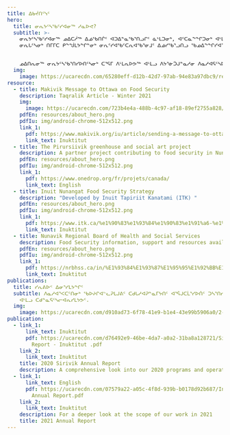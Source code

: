 ```yaml
---
title: ᐃᑲᔫᑎᑦᓭᑦ
hero:
  title: ᓂᕆᔭᑦᓴᖃᑦᓯᐊᓂᖅ ᓱᓇᐅᕙ?
  subtitle: >-
    ᓂᕆᔭᑦᓴᖃᑦᓯᐊᓂᖅ ᓄᐃᑕᓲᖅ ᐃᓅᖃᑎᒌᑦ ᐊᑐᐃᓐᓇᖃᕐᑎᓗᒋᑦ ᓈᒻᒪᑐᓂᒃ, ᐊᑦᑕᓇᖕᖏᑐᓂᒃ ᐊᒻᒪᓗ ᐃᓗᒡᒍᓯᒧᐊᖓᔪᓂᒃ
    ᓂᕆᒐᑦᓴᓂᒃ ᑎᒥᒥᑕ ᑭᖕᖒᒪᔭᖏᓐᓂᒃ ᓂᕆᑦᓯᐊᖃᑦᑕᕆᐊᖃᕐᓂᒧᑦ ᐃᓅᓯᖃᕐᓗᑎᓗ ᖃᓄᐃᖕᖏᓯᐊᕐᓇᑐᒦᓪᓗᑎᒃ.


    ᓄᐃᑎᕆᓂᖅ ᓂᕆᔭᑦᓴᖃᕐᑎᓯᐅᑎᑦᓴᓂᒃ ᑕᕐᕋᒥ ᐱᒻᒪᕆᐅᕗᖅ ᐊᒻᒪᓗ ᐱᔭᕐᓃᑑᒍᓐᓇᓱᓂ ᐱᓇᓱᐊᕋᑦᓴᐅᓱᓂ. ᑲᑎᕐᓱᐃᓯᒪᔪᒍᑦ ᐊᒥᓱᐃᓂᒃ ᓇᓗᓀᕐᑐᐃᒍᑎᓂᒃ ᑖᑦᓱᒧᖓᐅᓕᖓᔪᓂᒃ ᐃᓕᑦᓯᒋᐊᓪᓚᕈᑎᑦᓴᓂᒃ.
  img:
    image: https://ucarecdn.com/65280eff-d12b-42d7-97ab-94e83a97dbc9/resources_hero_1.jpg
resource:
  - title: Makivik Message to Ottawa on Food Security
    description: Taqralik Article - Winter 2021
    img:
      image: https://ucarecdn.com/723b4e4a-488b-4c97-af18-89ef2755a828/-/resize/400x300/about_staff_placeholder.jpg
    pdfEn: resources/about_hero.png
    pdfIu: img/android-chrome-512x512.png
    link_1:
      pdf: https://www.makivik.org/iu/article/sending-a-message-to-ottawa-about-food-security-in-nunavik/
      link_text: Inuktitut
  - title: The Pirursiivik greenhouse and social art project
    description: A partner project contributing to food security in Nunavik
    pdfEn: resources/about_hero.png
    pdfIu: img/android-chrome-512x512.png
    link_1:
      pdf: https://www.onedrop.org/fr/projets/canada/
      link_text: English
  - title: Inuit Nunangat Food Security Strategy
    description: "Developed by Inuit Tapiriit Kanatami (ITK) "
    pdfEn: resources/about_hero.png
    pdfIu: img/android-chrome-512x512.png
    link_1:
      pdf: https://www.itk.ca/%e1%90%83%e1%93%84%e1%90%83%e1%91%a6-%e1%93%84%e1%93%87%e1%96%93%e1%96%95%e1%93%82-%e1%93%82%e1%95%bf%e1%96%83%e1%91%a6%e1%91%8e%e1%90%8a%e1%95%90%e1%93%82%e1%95%90%e1%92%a7%e1%91%a6-%e1%96%83/?lang=ius
      link_text: Inuktitut
  - title: Nunavik Regional Board of Health and Social Services
    description: Food Security information, support and resources available for Nunavimmiut
    pdfEn: resources/about_hero.png
    pdfIu: img/android-chrome-512x512.png
    link_1:
      pdf: https://nrbhss.ca/in/%E1%93%84%E1%93%87%E1%95%95%E1%92%BB%E1%92%A5-%E1%90%83%E1%93%97%E1%93%AF%E1%93%95%E1%95%86%E1%94%A9%E1%91%A6-%E1%91%B2%E1%91%8E%E1%92%AA%E1%94%A8%E1%96%8F%E1%91%A6/%E1%93%87%E1%90%85%E1%93%95%E1%92%AB%E1%93%82%E1%92%83-%E1%90%83%E1%93%97%E1%93%AF%E1%93%95%E1%95%86%E1%93%82%E1%95%90%E1%92%A7%E1%91%A6/%E1%96%83%E1%93%84%E1%90%83%E1%96%95%E1%96%8F%E1%93%AF%E1%90%8A%E1%95%90%E1%93%82%E1%92%A8%E1%93%95%E1%96%93%E1%94%AA%E1%93%82%E1%92%83-%E1%90%83%E1%91%AF%E1%93%AA%E1%93%9A%E1%91%8E%E1%91%A6%E1%93%AF%E1%92%90%E1%93%B1%E1%90%8A%E1%95%88%E1%91%8F%E1%91%A6-%E1%96%83%E1%90%85%E1%94%A8%E1%92%AA%E1%94%AD%E1%90%85%E1%91%8E%E1%91%A6%E1%93%AF%E1%92%8D/%E1%93%82%E1%95%BF%E1%96%83%E1%91%A6%E1%93%AF%E1%90%8A%E1%95%86%E1%90%8A%E1%96%83%E1%95%90%E1%93%82%E1%96%85
      link_text: Inuktitut
publications:
  title: ᓯᕆᕕᐅᑉ ᐃᓂᕐᓯᒪᔭᖏᑦ
  subtitle: ᐱᓇᓱᐊᕐᐸᑕᑦᑎᓂᒃ ᖃᐅᔨᒋᐊᓪᓚᕈᒪᒍᕕᑦ ᑕᑯᒐᓱᐊᕈᓐᓇᒥᔭᑎᑦ ᐊᕐᕌᒍᑕᒫᕐᓯᐅᑏᑦ ᑐᓴᕐᑎᓯᐅᑏ, ᐃᓂᕐᓯᒪᔭᕗᑦ,
    ᐊᒻᒪᓗ ᑕᑯᓐᓇᕋᑦᓴᓕᐊᕆᓯᒪᔭᕗᑦ.
  img:
    image: https://ucarecdn.com/d910ad73-6f78-41e9-b1e4-43e99b5906a0/2-1-.jpg
publication:
  - link_1:
      link_text: Inuktitut
      pdf: https://ucarecdn.com/d76492e9-46be-4da7-a0a2-31ba8a128721/Sirivik Annual
        Report - Inuktitut .pdf
    link_2:
      link_text: Inuktitut
    title: 2020 Sirivik Annual Report
    description: A comprehensive look into our 2020 programs and operations
  - link_1:
      link_text: English
      pdf: https://ucarecdn.com/07579a22-a05c-4f8d-939b-b0178d92b687/Inuktitut 2021
        Annual Report.pdf
    link_2:
      link_text: Inuktitut
    description: For a deeper look at the scope of our work in 2021
    title: 2021 Annual Report
---
```


